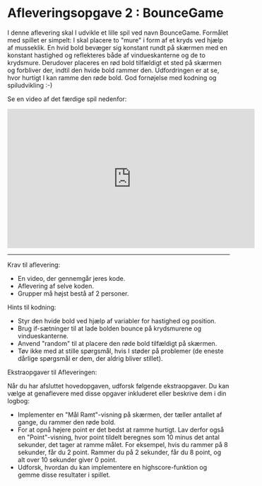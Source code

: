 # Afleveringsopgave 2 : BounceGame

I denne aflevering skal I udvikle et lille spil ved navn BounceGame. Formålet med spillet er simpelt: I skal placere to "mure" i form af et kryds ved hjælp af musseklik. En hvid bold bevæger sig konstant rundt på skærmen med en konstant hastighed og reflekteres både af vindueskanterne og de to krydsmure. Derudover placeres en rød bold tilfældigt et sted på skærmen og forbliver der, indtil den hvide bold rammer den. Udfordringen er at se, hvor hurtigt I kan ramme den røde bold. God fornøjelse med kodning og spiludvikling :-)

Se en video af det færdige spil nedenfor:

<iframe width="560" height="315" src="https://www.youtube.com/embed/X8V0B3KVdd8?si=-yMyElSsU1dss9MV" title="YouTube video player" frameborder="0" allow="accelerometer; autoplay; clipboard-write; encrypted-media; gyroscope; picture-in-picture; web-share" allowfullscreen></iframe>

------------------------------------

Krav til aflevering:

- En video, der gennemgår jeres kode.
- Aflevering af selve koden.
- Grupper må højst bestå af 2 personer.

Hints til kodning:

- Styr den hvide bold ved hjælp af variabler for hastighed og position.
- Brug if-sætninger til at lade bolden bounce på krydsmurene og vindueskanterne.
- Anvend "random" til at placere den røde bold tilfældigt på skærmen.
- Tøv ikke med at stille spørgsmål, hvis I støder på problemer (de eneste dårlige spørgsmål er dem, der aldrig bliver stillet).


Ekstraopgaver til Afleveringen:

Når du har afsluttet hovedopgaven, udforsk følgende ekstraopgaver. Du kan vælge at genaflevere med disse opgaver inkluderet eller beskrive dem i din logbog:

- Implementer en "Mål Ramt"-visning på skærmen, der tæller antallet af gange, du rammer den røde bold.
- For at opnå højere point er det bedst at ramme hurtigt. Lav derfor også en "Point"-visning, hvor point tildelt beregnes som 10 minus det antal sekunder, det tager at ramme målet. For eksempel, hvis du rammer på 8 sekunder, får du 2 point. Rammer du på 2 sekunder, får du 8 point, og alt over 10 sekunder giver 0 point.
- Udforsk, hvordan du kan implementere en highscore-funktion og gemme disse resultater i spillet.
